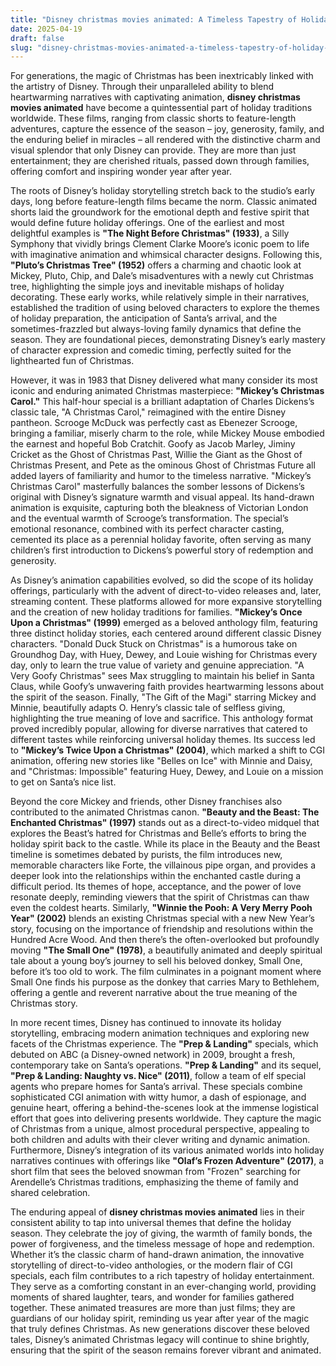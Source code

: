 ```yaml
---
title: "Disney christmas movies animated: A Timeless Tapestry of Holiday Cheer"
date: 2025-04-19
draft: false
slug: "disney-christmas-movies-animated-a-timeless-tapestry-of-holiday-cheer" 
---
```


For generations, the magic of Christmas has been inextricably linked with the artistry of Disney. Through their unparalleled ability to blend heartwarming narratives with captivating animation, **disney christmas movies animated** have become a quintessential part of holiday traditions worldwide. These films, ranging from classic shorts to feature-length adventures, capture the essence of the season – joy, generosity, family, and the enduring belief in miracles – all rendered with the distinctive charm and visual splendor that only Disney can provide. They are more than just entertainment; they are cherished rituals, passed down through families, offering comfort and inspiring wonder year after year.

The roots of Disney’s holiday storytelling stretch back to the studio’s early days, long before feature-length films became the norm. Classic animated shorts laid the groundwork for the emotional depth and festive spirit that would define future holiday offerings. One of the earliest and most delightful examples is **"The Night Before Christmas" (1933)**, a Silly Symphony that vividly brings Clement Clarke Moore’s iconic poem to life with imaginative animation and whimsical character designs. Following this, **"Pluto’s Christmas Tree" (1952)** offers a charming and chaotic look at Mickey, Pluto, Chip, and Dale’s misadventures with a newly cut Christmas tree, highlighting the simple joys and inevitable mishaps of holiday decorating. These early works, while relatively simple in their narratives, established the tradition of using beloved characters to explore the themes of holiday preparation, the anticipation of Santa’s arrival, and the sometimes-frazzled but always-loving family dynamics that define the season. They are foundational pieces, demonstrating Disney’s early mastery of character expression and comedic timing, perfectly suited for the lighthearted fun of Christmas.

However, it was in 1983 that Disney delivered what many consider its most iconic and enduring animated Christmas masterpiece: **"Mickey’s Christmas Carol."** This half-hour special is a brilliant adaptation of Charles Dickens’s classic tale, "A Christmas Carol," reimagined with the entire Disney pantheon. Scrooge McDuck was perfectly cast as Ebenezer Scrooge, bringing a familiar, miserly charm to the role, while Mickey Mouse embodied the earnest and hopeful Bob Cratchit. Goofy as Jacob Marley, Jiminy Cricket as the Ghost of Christmas Past, Willie the Giant as the Ghost of Christmas Present, and Pete as the ominous Ghost of Christmas Future all added layers of familiarity and humor to the timeless narrative. "Mickey’s Christmas Carol" masterfully balances the somber lessons of Dickens’s original with Disney’s signature warmth and visual appeal. Its hand-drawn animation is exquisite, capturing both the bleakness of Victorian London and the eventual warmth of Scrooge’s transformation. The special’s emotional resonance, combined with its perfect character casting, cemented its place as a perennial holiday favorite, often serving as many children’s first introduction to Dickens’s powerful story of redemption and generosity.

As Disney’s animation capabilities evolved, so did the scope of its holiday offerings, particularly with the advent of direct-to-video releases and, later, streaming content. These platforms allowed for more expansive storytelling and the creation of new holiday traditions for families. **"Mickey’s Once Upon a Christmas" (1999)** emerged as a beloved anthology film, featuring three distinct holiday stories, each centered around different classic Disney characters. "Donald Duck Stuck on Christmas" is a humorous take on Groundhog Day, with Huey, Dewey, and Louie wishing for Christmas every day, only to learn the true value of variety and genuine appreciation. "A Very Goofy Christmas" sees Max struggling to maintain his belief in Santa Claus, while Goofy’s unwavering faith provides heartwarming lessons about the spirit of the season. Finally, "The Gift of the Magi" starring Mickey and Minnie, beautifully adapts O. Henry’s classic tale of selfless giving, highlighting the true meaning of love and sacrifice. This anthology format proved incredibly popular, allowing for diverse narratives that catered to different tastes while reinforcing universal holiday themes. Its success led to **"Mickey’s Twice Upon a Christmas" (2004)**, which marked a shift to CGI animation, offering new stories like "Belles on Ice" with Minnie and Daisy, and "Christmas: Impossible" featuring Huey, Dewey, and Louie on a mission to get on Santa’s nice list.

Beyond the core Mickey and friends, other Disney franchises also contributed to the animated Christmas canon. **"Beauty and the Beast: The Enchanted Christmas" (1997)** stands out as a direct-to-video midquel that explores the Beast’s hatred for Christmas and Belle’s efforts to bring the holiday spirit back to the castle. While its place in the Beauty and the Beast timeline is sometimes debated by purists, the film introduces new, memorable characters like Forte, the villainous pipe organ, and provides a deeper look into the relationships within the enchanted castle during a difficult period. Its themes of hope, acceptance, and the power of love resonate deeply, reminding viewers that the spirit of Christmas can thaw even the coldest hearts. Similarly, **"Winnie the Pooh: A Very Merry Pooh Year" (2002)** blends an existing Christmas special with a new New Year’s story, focusing on the importance of friendship and resolutions within the Hundred Acre Wood. And then there’s the often-overlooked but profoundly moving **"The Small One" (1978)**, a beautifully animated and deeply spiritual tale about a young boy’s journey to sell his beloved donkey, Small One, before it’s too old to work. The film culminates in a poignant moment where Small One finds his purpose as the donkey that carries Mary to Bethlehem, offering a gentle and reverent narrative about the true meaning of the Christmas story.

In more recent times, Disney has continued to innovate its holiday storytelling, embracing modern animation techniques and exploring new facets of the Christmas experience. The **"Prep & Landing"** specials, which debuted on ABC (a Disney-owned network) in 2009, brought a fresh, contemporary take on Santa’s operations. **"Prep & Landing"** and its sequel, **"Prep & Landing: Naughty vs. Nice" (2011)**, follow a team of elf special agents who prepare homes for Santa’s arrival. These specials combine sophisticated CGI animation with witty humor, a dash of espionage, and genuine heart, offering a behind-the-scenes look at the immense logistical effort that goes into delivering presents worldwide. They capture the magic of Christmas from a unique, almost procedural perspective, appealing to both children and adults with their clever writing and dynamic animation. Furthermore, Disney’s integration of its various animated worlds into holiday narratives continues with offerings like **"Olaf’s Frozen Adventure" (2017)**, a short film that sees the beloved snowman from "Frozen" searching for Arendelle’s Christmas traditions, emphasizing the theme of family and shared celebration.

The enduring appeal of **disney christmas movies animated** lies in their consistent ability to tap into universal themes that define the holiday season. They celebrate the joy of giving, the warmth of family bonds, the power of forgiveness, and the timeless message of hope and redemption. Whether it’s the classic charm of hand-drawn animation, the innovative storytelling of direct-to-video anthologies, or the modern flair of CGI specials, each film contributes to a rich tapestry of holiday entertainment. They serve as a comforting constant in an ever-changing world, providing moments of shared laughter, tears, and wonder for families gathered together. These animated treasures are more than just films; they are guardians of our holiday spirit, reminding us year after year of the magic that truly defines Christmas. As new generations discover these beloved tales, Disney’s animated Christmas legacy will continue to shine brightly, ensuring that the spirit of the season remains forever vibrant and animated.